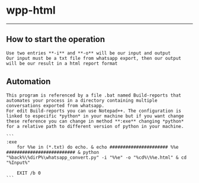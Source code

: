 # wpp-html
 
 ---
 ## How to start the operation
    Use two entries **-i** and **-o** will be our input and output
    Our input must be a txt file from whatsapp export, then our output will be our result in a html report format  

 ## Automation
    This program is referenced by a file .bat named Build-reports that automates your process in a directory containing multiple conversations exported from whatsapp.
    For edit Build-reports you can use Notepad++. The configuration is linked to especific *python* in your machine but if you want change these reference you can change in method **:exe** changing *python* for a relative path to different version of python in your machine.
    
    ```
    :exe
        for %%e in (*.txt) do echo. & echo ###################### %%e ########################## & python "%back%\%dirP%\whatsapp_convert.py" -i "%%e" -o "%cd%\%%e.html" & cd "%Input%"
        
        EXIT /b 0
    ```
